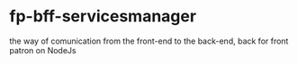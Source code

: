# fp-bff-servicesmanager
the way of comunication from the front-end to the back-end, back for front patron on NodeJs
